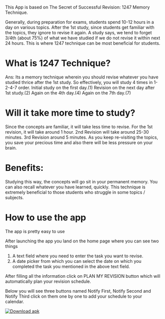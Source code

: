 This App is based on The Secret of Successful Revision: 1247 Memory Technique.

Generally, during preparation for exams, students spend 10-12 hours in a day on various topics.
After the 1st study, since students get familiar with the topics, they ignore to revise it again.
A study says, we tend to forget 3/4th (about 75%) of what we have studied if we do not revise it within next 24 hours.
This is where 1247 technique can be most beneficial for students.

# What is 1247 Technique?
Ans: Its a memory technique wherein you should revise whatever you have studied thrice after the 1st study.
So effectively, you will study 4 times in 1-2-4-7 order.
Initial study on the first day.(1)
Revision on the next day after 1st study.(2)
Again on the 4th day.(4)
Again on the 7th day.(7)

# Will it take more time to study?
Since the concepts are familiar, it will take less time to revise.
For the 1st revision, it will take around 1 hour.
2nd Revision will take around 25-30 minutes.
3rd Revision around 5 minutes.
As you keep re-visiting the topics, you save your precious time and also there will be less pressure on your brain.

# Benefits:
Studying this way, the concepts will go sit in your permanent memory.
You can also recall whatever you have learned, quickly.
This technique is extremely beneficial to those students who struggle in some topics / subjects.

# How to use the app

The app is pretty easy to use

After launching the app you land on the home page where you can see two things

1) A text field where you need to enter the task you want to revise.
2) A date picker from which you can select the date on which you completed the task you mentioned in the above text field.

After filling all the information click on PLAN MY REVISION button which will automatically plan your revision schedule.

Below you will see three buttons named Notify First, Notify Second and Notify Third click on them one by one to add your schedule to your calendar.

[![Download apk](https://custom-icon-badges.herokuapp.com/badge/-Download-blue?style=for-the-badge&logo=download&logoColor=white "Download App")](https://github.com/gsamansharma/1247-Revision-Planner/blob/master/release/1247-Revision-Planner.apk?raw=true)
